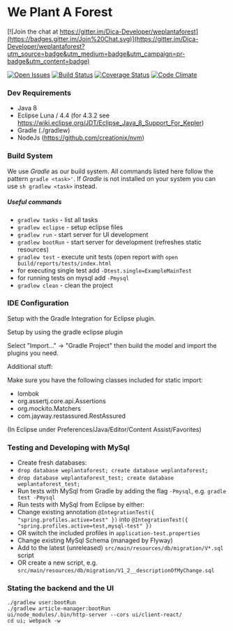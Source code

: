 # We Plant A Forest

[![Join the chat at https://gitter.im/Dica-Developer/weplantaforest](https://badges.gitter.im/Join%20Chat.svg)](https://gitter.im/Dica-Developer/weplantaforest?utm_source=badge&utm_medium=badge&utm_campaign=pr-badge&utm_content=badge)

[![Open Issues](http://img.shields.io/github/issues/Dica-Developer/weplantaforest.svg?style=flat-square&label=Open%20Issues)](https://github.com/Dica-Developer/weplantaforest/issues)
[![Build Status](http://img.shields.io/travis/Dica-Developer/weplantaforest/master.svg?style=flat-square&label=Travis%20CI)](https://travis-ci.org/Dica-Developer/weplantaforest)
[![Coverage Status](http://img.shields.io/coveralls/Dica-Developer/weplantaforest/master.svg?style=flat-square&label=Test%20Coverage)](https://coveralls.io/r/Dica-Developer/weplantaforest?branch=master)
[![Code Climate](https://img.shields.io/codeclimate/github/Dica-Developer/weplantaforest.svg?style=flat-square)](https://codeclimate.com/github/Dica-Developer/weplantaforest)


### Dev Requirements

* Java 8
* Eclipse Luna / 4.4 (for 4.3.2 see https://wiki.eclipse.org/JDT/Eclipse_Java_8_Support_For_Kepler)
* Gradle (./gradlew)
* NodeJs (https://github.com/creationix/nvm)

### Build System
We use *Gradle* as our build system. All commands listed here follow the pattern ```gradle <task>'```. 
If *Gradle* is not installed on your system you can use ```sh gradlew <task>``` instead.

##### Useful commands
* ```gradlew tasks``` - list all tasks
* ```gradlew eclipse``` - setup eclipse files
* ```gradlew run``` - start server for UI development
* ```gradlew bootRun``` - start server for development (refreshes static resources)
* ```gradlew test``` - execute unit tests (open report with ```open build/reports/tests/index.html```
 * for executing single test add ```-Dtest.single=ExampleMainTest```
 * for running tests on mysql add ```-Pmysql``` 
* ```gradlew clean``` - clean the project

### IDE Configuration
Setup with the Gradle Integration for Eclipse plugin.

Setup by using the gradle eclipse plugin

Select "Import..." -> "Gradle Project" then build the model and import the plugins you need.

Additional stuff:

Make sure you have the following classes included for static import:
* lombok
* org.assertj.core.api.Assertions
* org.mockito.Matchers
* com.jayway.restassured.RestAssured

(In Eclipse under Preferences/Java/Editor/Content Assist/Favorites)



### Testing and Developing with MySql
* Create fresh databases:
 * ```drop database weplantaforest; create database weplantaforest;```
 * ```drop database weplantaforest_test; create database weplantaforest_test;```
* Run tests with MySql from Gradle by adding the flag ```-Pmysql```, e.g. ```gradle  test -Pmysql ```
* Run tests with MySql from Eclipse by either:
 * Change existing annotation ```@IntegrationTest({ "spring.profiles.active=test" })``` into ```@IntegrationTest({ "spring.profiles.active=test,mysql-test" })```
 * OR switch the included profiles in ```application-test.properties```
* Change existing MySql Schema (managed by Flyway)
 * Add to the latest (unreleased) ```src/main/resources/db/migration/V*.sql``` script
 * OR create a new script, e.g. ```src/main/resources/db/migration/V1_2__descriptionOfMyChange.sql```

### Stating the backend and the UI

```
./gradlew user:bootRun
./gradlew article-manager:bootRun
ui/node_modules/.bin/http-server --cors ui/client-react/
cd ui; webpack -w
```
